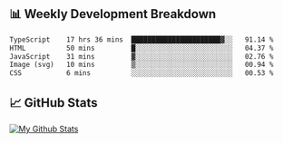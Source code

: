 ## 📊 Weekly Development Breakdown
<!--START_SECTION:waka-->

```txt
TypeScript    17 hrs 36 mins  ██████████████████████▓░░   91.14 %
HTML          50 mins         █░░░░░░░░░░░░░░░░░░░░░░░░   04.37 %
JavaScript    31 mins         ▓░░░░░░░░░░░░░░░░░░░░░░░░   02.76 %
Image (svg)   10 mins         ▒░░░░░░░░░░░░░░░░░░░░░░░░   00.94 %
CSS           6 mins          ░░░░░░░░░░░░░░░░░░░░░░░░░   00.53 %
```

<!--END_SECTION:waka-->

## 📈 GitHub Stats
[![My Github Stats](https://github-readme-stats.vercel.app/api?username=triagung128&show_icons=true&hide=contribs,issues&count_private=true&theme=tokyonight)](https://github.com/triagung128)

<!-- [![Top Langs](https://github-readme-stats.vercel.app/api/top-langs/?username=triagung128&layout=compact)](https://github.com/triagung128) -->
